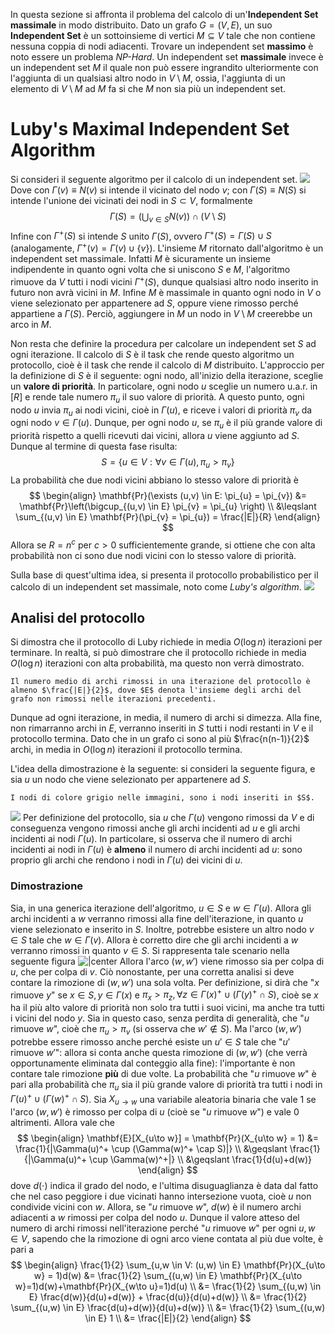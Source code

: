 In questa sezione si affronta il problema del calcolo di un'**Independent Set massimale** in modo distribuito.
Dato un grafo $G=(V,E)$, un suo **Independent Set** è un sottoinsieme di vertici $M \subseteq V$ tale che non contiene nessuna coppia di nodi adiacenti. Trovare un independent set **massimo** è noto essere un problema _NP-Hard_. Un independent set **massimale** invece è un independent set $M$ il quale non può essere ingrandito ulteriormente con l'aggiunta di un qualsiasi altro nodo in $V\setminus M,$ ossia, l'aggiunta di un elemento di $V\setminus M$ ad $M$ fa si che $M$ non sia più un independent set. 
# Luby's Maximal Independent Set Algorithm
Si consideri il seguente algoritmo per il calcolo di un independent set.
![](adrc_img32.png)
Dove con $\Gamma(v) \equiv N(v)$ si intende il vicinato del nodo $v$; con $\Gamma(S) \equiv N(S)$ si intende l'unione dei vicinati dei nodi in $S \subset V$, formalmente
$$
\Gamma(S)= \left(\bigcup_{v \in S} N(v)\right) \cap (V \setminus S)
$$
Infine con $\Gamma^+(S)$ si intende $S$ unito $\Gamma(S)$, ovvero $\Gamma^+(S) = \Gamma(S) \cup S$ (analogamente, $\Gamma^+(v) = \Gamma(v) \cup \{v\}$).
L'insieme $M$ ritornato dall'algoritmo è un independent set massimale. Infatti $M$ è sicuramente un insieme indipendente in quanto ogni volta che si uniscono $S$ e $M$, l'algoritmo rimuove da $V$ tutti i nodi vicini $\Gamma^{+}(S)$, dunque qualsiasi altro nodo inserito in futuro non avrà vicini in $M$. Infine $M$ è massimale in quanto ogni nodo in $V$ o viene selezionato per appartenere ad $S$, oppure viene rimosso perché appartiene a $\Gamma(S)$. Perciò, aggiungere in $M$ un nodo in $V\setminus M$ creerebbe un arco in $M$.

Non resta che definire la procedura per calcolare un independent set $S$ ad ogni iterazione. Il calcolo di $S$ è il task che rende questo algoritmo un protocollo, cioè è il task che rende il calcolo di $M$ distribuito.
L'approccio per la definizione di $S$ è il seguente: ogni nodo, all'inizio della iterazione, sceglie un **valore di priorità**. In particolare, ogni nodo $u$ sceglie un numero u.a.r. in $[R]$ e rende tale numero $\pi_u$ il suo valore di priorità. A questo punto, ogni nodo $u$ invia $\pi_u$ ai nodi vicini, cioè in $\Gamma(u)$, e riceve i valori di priorità $\pi_v$ da ogni nodo $v \in \Gamma(u)$. Dunque, per ogni nodo $u$, se $\pi_u$ è il più grande valore di priorità rispetto a quelli ricevuti dai vicini, allora $u$ viene aggiunto ad $S$. Dunque al termine di questa fase risulta:
$$
S = \left\{ u \in V : \forall v \in \Gamma(u), \pi_{u} > \pi_{v}  \right\}
$$
La probabilità che due nodi vicini abbiano lo stesso valore di priorità è
$$
\begin{align}
\mathbf{Pr}(\exists (u,v) \in E: \pi_{u} = \pi_{v}) &= \mathbf{Pr}\left(\bigcup_{(u,v) \in E} \pi_{v} = \pi_{u} \right)  \\
&\leqslant \sum_{(u,v) \in E} \mathbf{Pr}(\pi_{v} = \pi_{u}) = \frac{|E|}{R} 
\end{align}
$$
Allora se $R=n^c$ per $c>0$ sufficientemente grande, si ottiene che con alta probabilità non ci sono due nodi vicini con lo stesso valore di priorità.

Sulla base di quest'ultima idea, si presenta il protocollo probabilistico per il calcolo di un independent set massimale, noto come *Luby's algorithm*.
![](adrc_img33.png)
## Analisi del protocollo
Si dimostra che il protocollo di Luby richiede in media $O(\log{n})$ iterazioni per terminare. In realtà, si può dimostrare che il protocollo richiede in media $O(\log{n})$ iterazioni con alta probabilità, ma questo non verrà dimostrato.
```ad-Lemma
Il numero medio di archi rimossi in una iterazione del protocollo è almeno $\frac{|E|}{2}$, dove $E$ denota l'insieme degli archi del grafo non rimossi nelle iterazioni precedenti.
```
Dunque ad ogni iterazione, in media, il numero di archi si dimezza. Alla fine, non rimarranno archi in $E$, verranno inseriti in $S$ tutti i nodi restanti in $V$ e il protocollo termina. Dato che in un grafo ci sono al più $\frac{n(n-1)}{2}$ archi, in media in $O(\log{n})$ iterazioni il protocollo termina.

L'idea della dimostrazione è la seguente: si consideri la seguente figura, e sia $u$ un nodo che viene selezionato per appartenere ad $S$. 
```ad-info
I nodi di colore grigio nelle immagini, sono i nodi inseriti in $S$.
```
![](adrc_img34.png)
Per definizione del protocollo, sia $u$ che $\Gamma(u)$ vengono rimossi da $V$ e di conseguenza vengono rimossi anche gli archi incidenti ad $u$ e gli archi incidenti ai nodi $\Gamma(u)$. In particolare, si osserva che il numero di archi incidenti ai nodi in $\Gamma(u)$ è **almeno** il numero di archi incidenti ad $u$: sono proprio gli archi che rendono i nodi in $\Gamma(u)$ dei vicini di $u$.
### Dimostrazione
Sia, in una generica iterazione dell'algoritmo, $u \in S$ e $w \in \Gamma(u)$. Allora gli archi incidenti a $w$ verranno rimossi alla fine dell'iterazione, in quanto $u$ viene selezionato e inserito in $S$. Inoltre, potrebbe esistere un altro nodo $v \in S$ tale che $w \in \Gamma(v)$. Allora è corretto dire che gli archi incidenti a $w$ verranno rimossi in quanto $v \in S$. Si rappresenta tale scenario nella seguente figura
![|center](adrc_img35.png)
Allora l'arco $(w,w')$ viene rimosso sia per colpa di $u$, che per colpa di $v$. Ciò nonostante, per una corretta analisi si deve contare la rimozione di $(w,w')$ una sola volta.
Per definizione, si dirà che "$x$ rimuove $y$" se $x \in S,y\in \Gamma(x)$ e $\pi_x > \pi_z, \forall z \in \Gamma(x)^+ \cup (\Gamma(y)^+ \cap S)$, cioè se $x$ ha il più alto valore di priorità non solo tra tutti i suoi vicini, ma anche tra tutti i vicini del nodo $y$. Sia in questo caso, senza perdita di generalità, che "$u$ rimuove $w$", cioè che $\pi_{u}>\pi_{v}$ (si osserva che $w' \not\in S$).
Ma l'arco $(w,w')$ potrebbe essere rimosso anche perché esiste un $u' \in S$ tale che "$u'$ rimuove $w'$": allora si conta anche questa rimozione di $(w,w')$ (che verrà opportunamente eliminata dal conteggio alla fine): l'importante è non contare tale rimozione **più** di due volte.
La probabilità che "$u$ rimuove $w$" è pari alla probabilità che $\pi_u$ sia il più grande valore di priorità tra tutti i nodi in $\Gamma(u)^+ \cup (\Gamma(w)^+ \cap S)$.
Sia $X_{u\to w}$ una variabile aleatoria binaria che vale 1 se l'arco $(w,w')$ è rimosso per colpa di $u$ (cioè se "$u$ rimuove $w$") e vale 0 altrimenti. Allora vale che
$$
\begin{align}
\mathbf{E}[X_{u\to w}] = \mathbf{Pr}(X_{u\to w} = 1) &= \frac{1}{|\Gamma(u)^+ \cup (\Gamma(w)^+ \cap S)|} \\
&\geqslant \frac{1}{|\Gamma(u)^+ \cup \Gamma(w)^+|} \\
&\geqslant \frac{1}{d(u)+d(w)}
\end{align}
$$
dove $d(\cdot)$ indica il grado del nodo, e l'ultima disuguaglianza è data dal fatto che nel caso peggiore i due vicinati hanno intersezione vuota, cioè $u$ non condivide vicini con $w$.
Allora, se "$u$ rimuove $w$", $d(w)$ è il numero archi adiacenti a $w$ rimossi  per colpa del nodo $u$. Dunque il valore atteso del numero di archi rimossi nell'iterazione perché "$u$ rimuove $w$" per ogni $u,w \in V$, sapendo che la rimozione di ogni arco viene contata al più due volte, è pari a
$$
\begin{align}
\frac{1}{2} \sum_{u,w \in V: (u,w) \in E} \mathbf{Pr}(X_{u\to w} = 1)d(w) &= \frac{1}{2} \sum_{(u,w) \in E} \mathbf{Pr}(X_{u\to w}=1)d(w)+\mathbf{Pr}(X_{w\to u}=1)d(u) \\
&= \frac{1}{2} \sum_{(u,w) \in E} \frac{d(w)}{d(u)+d(w)} + \frac{d(u)}{d(u)+d(w)} \\
&= \frac{1}{2} \sum_{(u,w) \in E} \frac{d(u)+d(w)}{d(u)+d(w)} \\
&= \frac{1}{2} \sum_{(u,w) \in E} 1 \\
&= \frac{|E|}{2}
\end{align}
$$